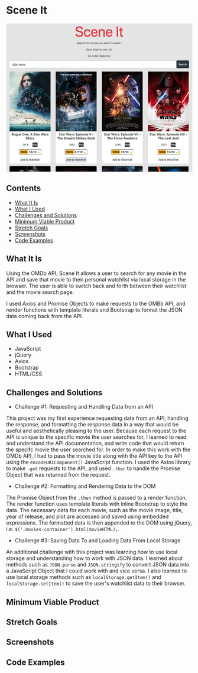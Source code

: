 # Scene It
![Image description](assets/Scene-It.png)
## Contents
- [What It Is](#What-It-Is)
- [What I Used](#What-I-Used)
- [Challenges and Solutions](#Challenges-and-Solutions)
- [Minimum Viable Product](#Minimum-Viable-Product)
- [Stretch Goals](#Stretch-Goals)
- [Screenshots](#Screenshots)
- [Code Examples](#Code-Examples)
## What It Is
Using the OMDb API, Scene It allows a user to search for any movie in the API and save that movie to their personal
watchlist via local storage in the browser. The user is able to switch back and forth between their watchlist and the movie search page. 

I used Axios and Promise Objects to make requests to the OMBb API, and render functions with template literals and Bootstrap to format the JSON data coming back from the API.
## What I Used
- JavaScript
- jQuery
- Axios
- Bootstrap
- HTML/CSS
## Challenges and Solutions
- Challenge #1: Requesting and Handling Data from an API

This project was my first experience requesting data from an API, handling the response, and formatting the response data in a way that would be useful and aesthetically pleasing to the user. Because each request to the API is unique to the specific movie the user searches for, I learned to read and understand the API documentation, and write code that would return the specifc movie the user searched for. In order to make this work with the OMDb API, I had to pass the movie title along with the API key to the API using the `encodeURIComponent()` JavaScript function. I used the Axios library to make `.get` requests to the API, and used `.then` to handle the Promise Object that was returned from the request.

- Challenge #2: Formatting and Rendering Data to the DOM

The Promise Object from the `.then` method is passed to a render function. The render function uses template literals with inline Bootstrap to style the data. The necessary data for each movie, such as the movie image, title, year of release, and plot are accessed and saved using embedded expressions. The formatted data is then appended to the DOM using jQuery, i.e. `$('.movies-container').html(movieHTML);`.

- Challenge #3: Saving Data To and Loading Data From Local Storage

An additional challenge with this project was learning how to use local storage and understanding how to work with JSON data. I learned about methods such as `JSON.parse` and `JSON.stringify` to convert JSON data into a JavaScript Object that I could work with and vice versa. I also learned to use local storage methods such as `localStorage.getItem()` and `localStorage.setItem()` to save the user's watchlist data to their browser.

## Minimum Viable Product
## Stretch Goals
## Screenshots
## Code Examples

